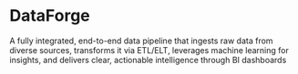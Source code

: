 # DataForge
A fully integrated, end-to-end data pipeline that ingests raw data from diverse sources, transforms it via ETL/ELT, leverages machine learning for insights, and delivers clear, actionable intelligence through BI dashboards
